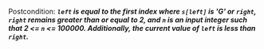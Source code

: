 Postcondition: ***`left` is equal to the first index where `s[left]` is 'G' or `right`, `right` remains greater than or equal to 2, and `n` is an input integer such that 2 <= `n` <= 100000. Additionally, the current value of `left` is less than `right`.***